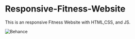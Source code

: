 # Responsive-Fitness-Website
This is an responsive Fitness Website with HTML,CSS, and JS.


![Behance](https://github.com/Kaylie16x/Responsive-Fitness-Website/assets/134496176/cfb1a13f-36c2-4266-b28d-d52732bf8667)
